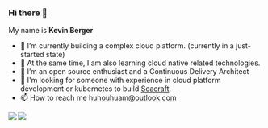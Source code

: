 ### Hi there 👋  

<!--
**huhouhua/huhouhua** is a ✨ _special_ ✨ repository because its `README.md` (this file) appears on your GitHub profile.

Here are some ideas to get you started:

- 🔭 I’m currently working on ...
- 🌱 I’m currently learning ...
- 👯 I’m looking to collaborate on ...
- 🤔 I’m looking for help with ...
- 💬 Ask me about ...
- 📫 How to reach me: ...
- 😄 Pronouns: ...
- ⚡ Fun fact: ...
-->

My name is **Kevin Berger**

- 🔭 I’m currently building a complex cloud platform. (currently in a just-started state)
- 🌱 At the same time, I am also learning cloud native related technologies.
- 🖖 I’m an open source enthusiast and a Continuous Delivery Architect
- 🤔 I'm looking for someone  with experience in cloud platform development or kubernetes to build [Seacraft](https://github.com/seacraft).
- 📫 How to reach me huhouhuam@outlook.com

 <img align="left" src="https://github-readme-stats.vercel.app/api?username=huhouhua&show_icons=true&count_private=true" />
 <img align="left" src="https://github-readme-stats.vercel.app/api/top-langs/?username=huhouhua&langs_count=10&hide=html,css,makefile,less,puppet,powershell,javascript" />
  
